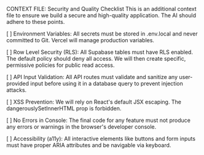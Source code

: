 CONTEXT FILE: Security and Quality Checklist
This is an additional context file to ensure we build a secure and high-quality application. The AI should adhere to these points.

[ ] Environment Variables: All secrets must be stored in .env.local and never committed to Git. Vercel will manage production variables.

[ ] Row Level Security (RLS): All Supabase tables must have RLS enabled. The default policy should deny all access. We will then create specific, permissive policies for public read access.

[ ] API Input Validation: All API routes must validate and sanitize any user-provided input before using it in a database query to prevent injection attacks.

[ ] XSS Prevention: We will rely on React's default JSX escaping. The dangerouslySetInnerHTML prop is forbidden.

[ ] No Errors in Console: The final code for any feature must not produce any errors or warnings in the browser's developer console.

[ ] Accessibility (a11y): All interactive elements like buttons and form inputs must have proper ARIA attributes and be navigable via keyboard.